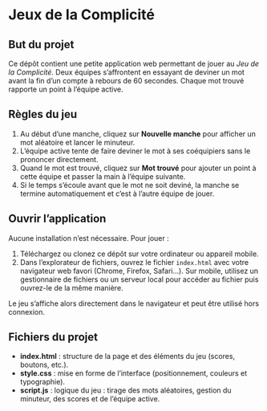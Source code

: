 # Jeux de la Complicité

## But du projet
Ce dépôt contient une petite application web permettant de jouer au *Jeu de la Complicité*. Deux équipes s’affrontent en essayant de deviner un mot avant la fin d’un compte à rebours de 60 secondes. Chaque mot trouvé rapporte un point à l’équipe active.

## Règles du jeu
1. Au début d’une manche, cliquez sur **Nouvelle manche** pour afficher un mot aléatoire et lancer le minuteur.
2. L’équipe active tente de faire deviner le mot à ses coéquipiers sans le prononcer directement.
3. Quand le mot est trouvé, cliquez sur **Mot trouvé** pour ajouter un point à cette équipe et passer la main à l’équipe suivante.
4. Si le temps s’écoule avant que le mot ne soit deviné, la manche se termine automatiquement et c’est à l’autre équipe de jouer.

## Ouvrir l’application
Aucune installation n’est nécessaire. Pour jouer :
1. Téléchargez ou clonez ce dépôt sur votre ordinateur ou appareil mobile.
2. Dans l’explorateur de fichiers, ouvrez le fichier `index.html` avec votre navigateur web favori (Chrome, Firefox, Safari…). Sur mobile, utilisez un gestionnaire de fichiers ou un serveur local pour accéder au fichier puis ouvrez-le de la même manière.

Le jeu s’affiche alors directement dans le navigateur et peut être utilisé hors connexion.

## Fichiers du projet
- **index.html** : structure de la page et des éléments du jeu (scores, boutons, etc.).
- **style.css** : mise en forme de l’interface (positionnement, couleurs et typographie).
- **script.js** : logique du jeu : tirage des mots aléatoires, gestion du minuteur, des scores et de l’équipe active.
